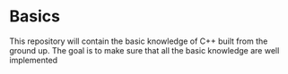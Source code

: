 # Basics
This repository will contain the basic knowledge of C++ built from the ground up. The goal is to make sure that all the basic knowledge are well implemented

